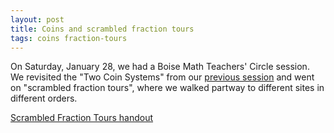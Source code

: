 ```yaml
---
layout: post
title: Coins and scrambled fraction tours
tags: coins fraction-tours
---
```

<p>On Saturday, January 28, we had a Boise Math Teachers' Circle session. We revisited the "Two Coin Systems" from our <a href="http://boisemathcircles.org/math-teachers-circle-ellipses-coins-and-fractals/">previous session</a> and went on "scrambled fraction tours", where we walked partway to different sites in different orders.</p>
<p><a href="http://boisemathcircles.org/wp-content/uploads/2017/02/scrambled_fraction_tours.pdf">Scrambled Fraction Tours handout</a></p>
